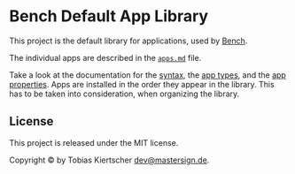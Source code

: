 Bench Default App Library
=========================

This project is the default library for applications,
used by [Bench](https://winbench.org/).

The individual apps are described in the [`apps.md`](apps.md) file.

Take a look at the documentation for the
[syntax](https://winbench.org/ref/markup-syntax/),
the [app types](https://winbench.org/ref/app-types/),
and the [app properties](https://winbench.org/ref/app-properties/).
Apps are installed in the order they appear in the library.
This has to be taken into consideration, when organizing the library.

## License

This project is released under the MIT license.

Copyright © by Tobias Kiertscher <dev@mastersign.de>.

